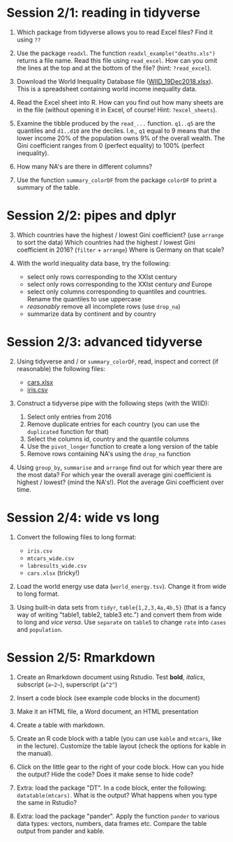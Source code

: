 
# Session 2/1: reading in tidyverse

 1. Which package from tidyverse allows you to read Excel files? Find it
    using `??`

 3. Use the package `readxl`. The function `readxl_example("deaths.xls")` returns a file name. Read
    this file using `read_excel`. How can you omit the lines at the top and at the bottom of
    the file?  (hint: `?read_excel`).
 
 2. Download the World Inequality Database file
    ([WIID_19Dec2018.xlsx](../Datasets/WIID_19Dec2018.xlsx)). This is a
    spreadsheet containing world income inequality data.

 2. Read the Excel sheet into R. How can you find out how many sheets are
    in the file (without opening it in Excel, of course! Hint:
    `?excel_sheets`).

 2. Examine the tibble produced by the `read_...` function. `q1..q5` are the
    quantiles and `d1..d10` are the deciles. I.e., `q1` equal to 9 means
    that the lower income 20% of the population owns 9% of the overall
    wealth. The Gini coefficient ranges from 0 (perfect equality) to 100%
    (perfect inequality).

 3. How many NA's are there in different columns? 

 4. Use the function `summary_colorDF` from the package `colorDF` to print
    a summary of the table.



# Session 2/2: pipes and dplyr

 3. Which countries have the highest / lowest Gini coefficient? (use
    `arrange` to sort the data) Which countries had the highest / lowest
    Gini coefficient in 2016? (`filter` + `arrange`) Where is Germany on that scale?

 2. With the world inequality data base, try the following:

     * select only rows corresponding to the XXIst century
     * select only rows corresponding to the XXIst century *and* Europe
     * select only columns corresponding to quantiles and countries. Rename
       the quantiles to use uppercase
     * *reasonably* remove all incomplete rows (use `drop_na`)
     * summarize data by continent and by country
 
# Session 2/3: advanced tidyverse

 2. Using tidyverse and / or `summary_colorDF`, read, inspect and correct (if reasonable) the following files:

    * [cars.xlsx](../Data/cars.xlsx)
    * [iris.csv](../Data/iris.csv)

 2. Construct a tidyverse pipe with the following steps (with the WIID):

     1. Select only entries from 2016
     2. Remove duplicate entries for each country (you can use the
        `duplicated` function for that)
     3. Select the columns id, country and the quantile columns
     4. Use the `pivot_longer` function to create a long version of the table 
     5. Remove rows containing NA's using the `drop_na` function

 3. Using `group_by`, `summarise` and `arrange` find out for which year there
    are the most data? For which year the overall average gini coefficient
    is highest / lowest? (mind the NA's!). Plot the average Gini
    coefficient over time.

# Session 2/4: wide vs long

 1. Convert the following files to long format:

    * `iris.csv`
    * `mtcars_wide.csv`
    * `labresults_wide.csv`
    * `cars.xlsx` (tricky!)

 3. Load the world energy use data (`world_energy.tsv`). Change it from
    wide to long format.

 4. Using built-in data sets from `tidyr`, `table{1,2,3,4a,4b,5}` (that is
    a fancy way of writing "table1, table2, table3 etc.") and convert
    them from wide to long and *vice versa*. Use `separate` on `table5` to
    change `rate` into `cases` and `population`.


# Session 2/5: Rmarkdown

 1. Create an Rmarkdown document using Rstudio. Test **bold**, *italics*, 
    subscript (`a~2~`), superscript (`a^2^`)
 
 1. Insert a code block (see example code blocks in the document)

 2. Make it an HTML file, a Word document, an HTML presentation

 3. Create a table with markdown.

 4. Create an R code block with a table (you can use `kable` and `mtcars`,
    like in the lecture). Customize the table layout (check the options for
    kable in the manual).

 5. Click on the little gear to the right of your code block. How can you
    hide the output? Hide the code? Does it make sense to hide code?

 7. Extra: load the package "DT". In a code block, enter the following:
    `datatable(mtcars)`. What is the output? What happens when you type the
    same in Rstudio?

 6. Extra: load the package "pander". Apply the function `pander` to
    various data types: vectors, numbers, data frames etc. Compare the
    table output from pander and kable.




